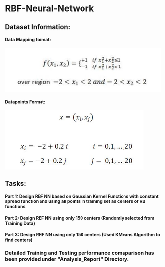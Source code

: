 # RBF-Neural-Network

## Dataset Information:

#### Data Mapping format:
![Datamapping](readmeimages/Data_Mapping_Formula.JPG)

#### Datapoints Format:
![Dataformat](readmeimages/Sample_Datapoint_Format.JPG)

## Tasks:
#### Part 1: Design RBF NN based on Gaussian Kernel Functions with constant spread function and using all points in training set as centers of RB functions

#### Part 2: Design RBF NN using only 150 centers (Randomly selected from Training Data)

#### Part 3: Design RNF NN using only 150 centers (Used KMeans Algorithm to find centers)

### Detailed Training and Testing performance comaparison has been provided under "Analysis_Report" Directory.
